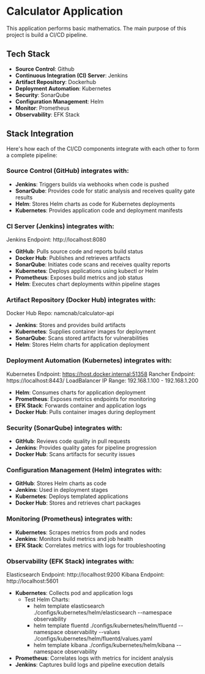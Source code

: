 # Calculator Application

This application performs basic mathematics. The main purpose of this project is build a CI/CD pipeline.

## Tech Stack

- **Source Control**: Github
- **Continuous Integration (CI) Server**: Jenkins
- **Artifact Repository**: Dockerhub
- **Deployment Automation**: Kubernetes
- **Security**: SonarQube
- **Configuration Management**: Helm
- **Monitor**: Prometheus
- **Observability**: EFK Stack

## Stack Integration

Here's how each of the CI/CD components integrate with each other to form a complete pipeline:

### Source Control (GitHub) integrates with:

- **Jenkins**: Triggers builds via webhooks when code is pushed
- **SonarQube**: Provides code for static analysis and receives quality gate results
- **Helm**: Stores Helm charts as code for Kubernetes deployments
- **Kubernetes**: Provides application code and deployment manifests

### CI Server (Jenkins) integrates with:

Jenkins Endpoint: http://localhost:8080

- **GitHub**: Pulls source code and reports build status
- **Docker Hub**: Publishes and retrieves artifacts
- **SonarQube**: Initiates code scans and receives quality reports
- **Kubernetes**: Deploys applications using kubectl or Helm
- **Prometheus**: Exposes build metrics and job status
- **Helm**: Executes chart deployments within pipeline stages

### Artifact Repository (Docker Hub) integrates with:

Docker Hub Repo: namcnab/calculator-api

- **Jenkins**: Stores and provides build artifacts
- **Kubernetes**: Supplies container images for deployment
- **SonarQube**: Scans stored artifacts for vulnerabilities
- **Helm**: Stores Helm charts for application deployment

### Deployment Automation (Kubernetes) integrates with:

Kubernetes Endpoint: https://host.docker.internal:51358
Rancher Endpoint: https://localhost:8443/
LoadBalancer IP Range: 192.168.1.100 - 192.168.1.200

- **Helm**: Consumes charts for application deployment
- **Prometheus**: Exposes metrics endpoints for monitoring
- **EFK Stack**: Forwards container and application logs
- **Docker Hub**: Pulls container images during deployment

### Security (SonarQube) integrates with:

- **GitHub**: Reviews code quality in pull requests
- **Jenkins**: Provides quality gates for pipeline progression
- **Docker Hub**: Scans artifacts for security issues

### Configuration Management (Helm) integrates with:

- **GitHub**: Stores Helm charts as code
- **Jenkins**: Used in deployment stages
- **Kubernetes**: Deploys templated applications
- **Docker Hub**: Stores and retrieves chart packages

### Monitoring (Prometheus) integrates with:

- **Kubernetes**: Scrapes metrics from pods and nodes
- **Jenkins**: Monitors build metrics and job health
- **EFK Stack**: Correlates metrics with logs for troubleshooting

### Observability (EFK Stack) integrates with:

Elasticsearch Endpoint: http://localhost:9200
Kibana Endpoint: http://localhost:5601

- **Kubernetes**: Collects pod and application logs
  - Test Helm Charts:
    - helm template elasticsearch ./configs/kubernetes/helm/elasticsearch --namespace observability
    - helm template fluentd ./configs/kubernetes/helm/fluentd --namespace observability --values ./configs/kubernetes/helm/fluentd/values.yaml
    - helm template kibana ./configs/kubernetes/helm/kibana --namespace observability
- **Prometheus**: Correlates logs with metrics for incident analysis
- **Jenkins**: Captures build logs and pipeline execution details
